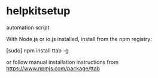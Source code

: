 # helpkitsetup
automation script

With Node.js or io.js installed, install from the npm registry:

[sudo] npm install ttab -g

or follow manual installation instructions from https://www.npmjs.com/package/ttab

